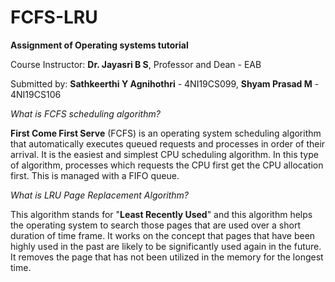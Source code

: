 # FCFS-LRU
**Assignment of Operating systems tutorial**

Course Instructor: **Dr. Jayasri B S**, Professor and Dean - EAB

Submitted by: **Sathkeerthi Y Agnihothri** - 4NI19CS099,
                   **Shyam Prasad M**    - 4NI19CS106
                   
_What is FCFS scheduling algorithm?_

**First Come First Serve** (FCFS) is an operating system scheduling algorithm that
automatically executes queued requests and processes in order of their arrival. It is the
easiest and simplest CPU scheduling algorithm. In this type of algorithm, processes
which requests the CPU first get the CPU allocation first. This is managed with a
FIFO queue.

_What is LRU Page Replacement Algorithm?_

This algorithm stands for "**Least Recently Used**" and this algorithm helps the
operating system to search those pages that are used over a short duration of time
frame. It works on the concept that pages that have been highly used in the past are
likely to be significantly used again in the future. It removes the page that has not
been utilized in the memory for the longest time.
